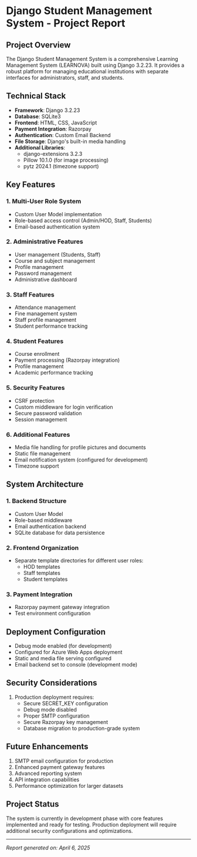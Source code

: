 # Django Student Management System - Project Report

## Project Overview
The Django Student Management System is a comprehensive Learning Management System (LEARNOVA) built using Django 3.2.23. It provides a robust platform for managing educational institutions with separate interfaces for administrators, staff, and students.

## Technical Stack
- **Framework**: Django 3.2.23
- **Database**: SQLite3
- **Frontend**: HTML, CSS, JavaScript
- **Payment Integration**: Razorpay
- **Authentication**: Custom Email Backend
- **File Storage**: Django's built-in media handling
- **Additional Libraries**:
  - django-extensions 3.2.3
  - Pillow 10.1.0 (for image processing)
  - pytz 2024.1 (timezone support)

## Key Features

### 1. Multi-User Role System
- Custom User Model implementation
- Role-based access control (Admin/HOD, Staff, Students)
- Email-based authentication system

### 2. Administrative Features
- User management (Students, Staff)
- Course and subject management
- Profile management
- Password management
- Administrative dashboard

### 3. Staff Features
- Attendance management
- Fine management system
- Staff profile management
- Student performance tracking

### 4. Student Features
- Course enrollment
- Payment processing (Razorpay integration)
- Profile management
- Academic performance tracking

### 5. Security Features
- CSRF protection
- Custom middleware for login verification
- Secure password validation
- Session management

### 6. Additional Features
- Media file handling for profile pictures and documents
- Static file management
- Email notification system (configured for development)
- Timezone support

## System Architecture

### 1. Backend Structure
- Custom User Model
- Role-based middleware
- Email authentication backend
- SQLite database for data persistence

### 2. Frontend Organization
- Separate template directories for different user roles:
  - HOD templates
  - Staff templates
  - Student templates

### 3. Payment Integration
- Razorpay payment gateway integration
- Test environment configuration

## Deployment Configuration
- Debug mode enabled (for development)
- Configured for Azure Web Apps deployment
- Static and media file serving configured
- Email backend set to console (development mode)

## Security Considerations
1. Production deployment requires:
   - Secure SECRET_KEY configuration
   - Debug mode disabled
   - Proper SMTP configuration
   - Secure Razorpay key management
   - Database migration to production-grade system

## Future Enhancements
1. SMTP email configuration for production
2. Enhanced payment gateway features
3. Advanced reporting system
4. API integration capabilities
5. Performance optimization for larger datasets

## Project Status
The system is currently in development phase with core features implemented and ready for testing. Production deployment will require additional security configurations and optimizations.

---
*Report generated on: April 6, 2025*

